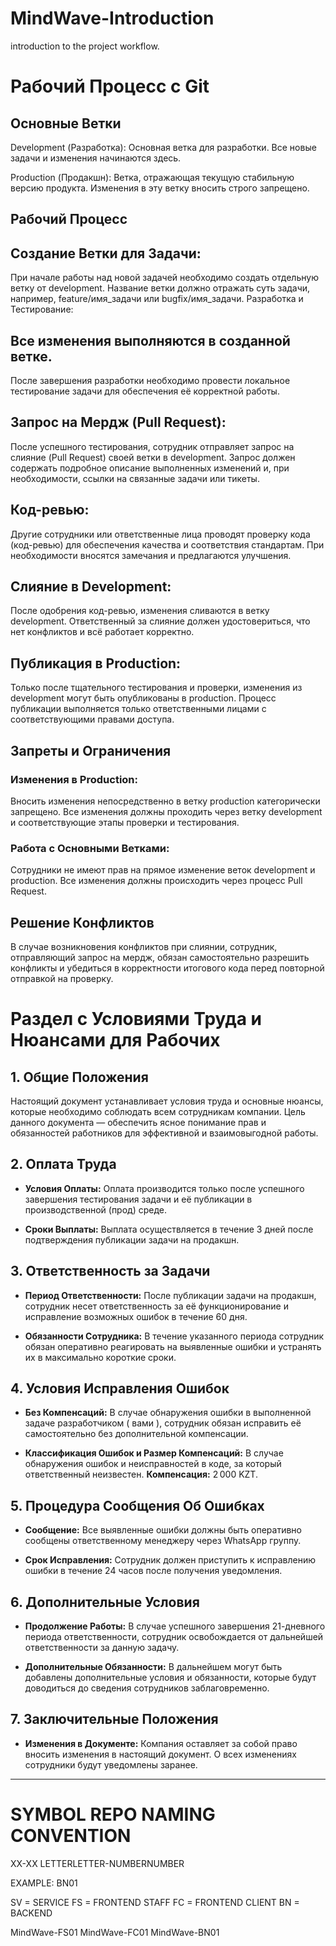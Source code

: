 # MindWave-Introduction
introduction to the project workflow.

# Рабочий Процесс с Git
## Основные Ветки
Development (Разработка): Основная ветка для разработки. Все новые задачи и изменения начинаются здесь.

Production (Продакшн): Ветка, отражающая текущую стабильную версию продукта. Изменения в эту ветку вносить строго запрещено.

## Рабочий Процесс
## Создание Ветки для Задачи:
При начале работы над новой задачей необходимо создать отдельную ветку от development. Название ветки должно отражать суть задачи, например, feature/имя_задачи или bugfix/имя_задачи.
Разработка и Тестирование:

## Все изменения выполняются в созданной ветке.
После завершения разработки необходимо провести локальное тестирование задачи для обеспечения её корректной работы.

## Запрос на Мердж (Pull Request):
После успешного тестирования, сотрудник отправляет запрос на слияние (Pull Request) своей ветки в development.
Запрос должен содержать подробное описание выполненных изменений и, при необходимости, ссылки на связанные задачи или тикеты.

## Код-ревью:
Другие сотрудники или ответственные лица проводят проверку кода (код-ревью) для обеспечения качества и соответствия стандартам.
При необходимости вносятся замечания и предлагаются улучшения.

## Слияние в Development:
После одобрения код-ревью, изменения сливаются в ветку development.
Ответственный за слияние должен удостовериться, что нет конфликтов и всё работает корректно.

## Публикация в Production:
Только после тщательного тестирования и проверки, изменения из development могут быть опубликованы в production.
Процесс публикации выполняется только ответственными лицами с соответствующими правами доступа.

## Запреты и Ограничения
### Изменения в Production:
Вносить изменения непосредственно в ветку production категорически запрещено.
Все изменения должны проходить через ветку development и соответствующие этапы проверки и тестирования.

### Работа с Основными Ветками:
Сотрудники не имеют прав на прямое изменение веток development и production. Все изменения должны происходить через процесс Pull Request.

## Решение Конфликтов
В случае возникновения конфликтов при слиянии, сотрудник, отправляющий запрос на мердж, обязан самостоятельно разрешить конфликты и убедиться в корректности итогового кода перед повторной отправкой на проверку.

# Раздел с Условиями Труда и Нюансами для Рабочих

## 1. Общие Положения

Настоящий документ устанавливает условия труда и основные нюансы, которые необходимо соблюдать всем сотрудникам компании. Цель данного документа — обеспечить ясное понимание прав и обязанностей работников для эффективной и взаимовыгодной работы.

## 2. Оплата Труда

- **Условия Оплаты:** Оплата производится только после успешного завершения тестирования задачи и её публикации в производственной (прод) среде.
  
- **Сроки Выплаты:** Выплата осуществляется в течение 3 дней после подтверждения публикации задачи на продакшн.

## 3. Ответственность за Задачи

- **Период Ответственности:** После публикации задачи на продакшн, сотрудник несет ответственность за её функционирование и исправление возможных ошибок в течение 60 дня.

- **Обязанности Сотрудника:** В течение указанного периода сотрудник обязан оперативно реагировать на выявленные ошибки и устранять их в максимально короткие сроки.

## 4. Условия Исправления Ошибок

- **Без Компенсаций:** В случае обнаружения ошибки в выполненной задаче разработчиком ( вами ), сотрудник обязан исправить её самостоятельно без дополнительной компенсации.

- **Классификация Ошибок и Размер Компенсаций:**
  В случае обнаружения ошибок и неисправностей в коде, за который ответственный неизвестен.
  **Компенсация:** 2 000 KZT.

## 5. Процедура Сообщения Об Ошибках

- **Сообщение:** Все выявленные ошибки должны быть оперативно сообщены ответственному менеджеру через WhatsApp группу.

- **Срок Исправления:** Сотрудник должен приступить к исправлению ошибки в течение 24 часов после получения уведомления.

## 6. Дополнительные Условия

- **Продолжение Работы:** В случае успешного завершения 21-дневного периода ответственности, сотрудник освобождается от дальнейшей ответственности за данную задачу.

- **Дополнительные Обязанности:** В дальнейшем могут быть добавлены дополнительные условия и обязанности, которые будут доводиться до сведения сотрудников заблаговременно.

## 7. Заключительные Положения

- **Изменения в Документе:** Компания оставляет за собой право вносить изменения в настоящий документ. О всех изменениях сотрудники будут уведомлены заранее.

---

# SYMBOL REPO NAMING CONVENTION
XX-XX
LETTERLETTER-NUMBERNUMBER

EXAMPLE: BN01 

SV = SERVICE
FS = FRONTEND STAFF
FC = FRONTEND CLIENT
BN = BACKEND

MindWave-FS01
MindWave-FC01
MindWave-BN01
